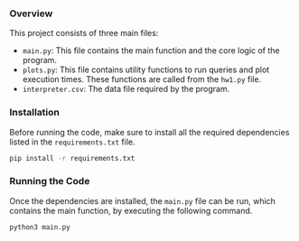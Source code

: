 ### Overview

This project consists of three main files:

- `main.py`: This file contains the main function and the core logic of the program.
- `plots.py`: This file contains utility functions to run queries and plot execution times. These functions are called from the `hw1.py` file.
- `interpreter.csv`: The data file required by the program. 
### Installation 

Before running the code, make sure to install all the required dependencies listed in the `requirements.txt` file.

```bash
pip install -r requirements.txt
```

### Running the Code

Once the dependencies are installed, the `main.py` file can be run, which contains the main function, by executing the following command.

```bash
python3 main.py
```

